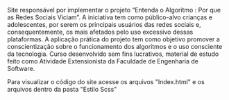  Site responsável por implementar o projeto “Entenda o Algoritmo : Por que as Redes Sociais Viciam”. A iniciativa tem como público-alvo crianças e adolescentes, por serem os principais usuários das redes sociais e, consequentemente, os mais afetados pelo uso excessivo dessas plataformas.
 A aplicação prática do projeto tem como objetivo promover a conscientização sobre o funcionamento dos algoritmos e o uso consciente da tecnologia.
 Curso desenvolvido sem fins lucrativos, material de estudo feito como Atividade Extensionista da Faculdade de Engenharia de Software.

 Para visualizar o código do site acesse os arquivos "Index.html" e os arquivos dentro da pasta "Estilo Scss"
